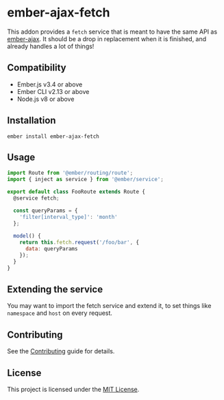 ember-ajax-fetch
==============================================================================

This addon provides a `fetch` service that is meant to have the same API as 
[ember-ajax](https://github.com/ember-cli/ember-ajax). It should be a drop in replacement
when it is finished, and already handles a lot of things!


Compatibility
------------------------------------------------------------------------------

* Ember.js v3.4 or above
* Ember CLI v2.13 or above
* Node.js v8 or above


Installation
------------------------------------------------------------------------------

```
ember install ember-ajax-fetch
```


Usage
------------------------------------------------------------------------------

```js
import Route from '@ember/routing/route';
import { inject as service } from '@ember/service';

export default class FooRoute extends Route {
  @service fetch;

  const queryParams = {
    'filter[interval_type]': 'month'
  };
  
  model() { 
    return this.fetch.request('/foo/bar', {
      data: queryParams
    });
  }
}
```

## Extending the service

You may want to import the fetch service and extend it, to set things like `namespace` and
`host` on every request.


Contributing
------------------------------------------------------------------------------

See the [Contributing](CONTRIBUTING.md) guide for details.


License
------------------------------------------------------------------------------

This project is licensed under the [MIT License](LICENSE.md).
